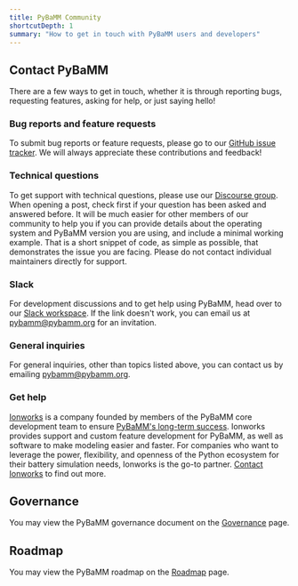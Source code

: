```yaml
---
title: PyBaMM Community
shortcutDepth: 1
summary: "How to get in touch with PyBaMM users and developers"
---
```


## Contact PyBaMM

There are a few ways to get in touch, whether it is through reporting bugs,
requesting features, asking for help, or just saying hello!

### Bug reports and feature requests

To submit bug reports or feature requests, please go to our
[GitHub issue tracker](https://www.github.com/pybamm-team/PyBaMM/issues).
We will always appreciate these contributions and feedback!

### Technical questions

To get support with technical questions, please use our [Discourse group](https://pybamm.discourse.group). When opening a post, check first if your question has been asked and answered before. It will be much easier for other members of our community to help you if you can provide details about the operating system and PyBaMM version you are using, and include a minimal working example. That is a short snippet of code, as simple as possible, that demonstrates the issue you are facing. Please do not contact individual maintainers directly for support.

### Slack

For development discussions and to get help using PyBaMM, head over to our
[Slack workspace](https://pybamm.org/slack/).
If the link doesn't work, you can email us at [pybamm@pybamm.org](mailto:pybamm@pybamm.org) for an invitation.

### General inquiries

For general inquiries, other than topics listed above, you can contact us by emailing [pybamm@pybamm.org](mailto:pybamm@pybamm.org).

### Get help

[Ionworks](https://ionworks.com/) is a company founded by members of the PyBaMM core development team to ensure [PyBaMM's long-term success](https://ionworks.com/blog/our-relationship-with-pybamm).
Ionworks provides support and custom feature development for PyBaMM, as well as software to make modeling easier and faster.
For companies who want to leverage the power, flexibility, and openness of the Python ecosystem for their battery simulation needs, Ionworks is the go-to partner.
[Contact Ionworks](https://ionworks.com/contact-us) to find out more.

## Governance

You may view the PyBaMM governance document on the [Governance](/governance/) page.

## Roadmap

You may view the PyBaMM roadmap on the [Roadmap](/roadmap/) page.

